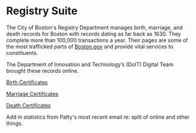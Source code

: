 # Registry Suite

The City of Boston's Registry Department manages birth, marriage, and death records for Boston with records dating as far back as 1630. They complete more than 100,000 transactions a year. Their pages are some of the most trafficked parts of [Boston.gov](https://www.boston.gov/) and provide vital services to constituents.

The Department of Innovation and Technology’s \(DoIT\) Digital Team brought these records online. 

[Birth Certificates](https://app.gitbook.com/@boston/s/digital/~/drafts/-M11u2Ds-oY83bP9j3-S/projects/inactive-projects/registry-suite/birth-certificates)

[Marriage Certificates](https://app.gitbook.com/@boston/s/digital/~/drafts/-M12QwtqGTBk6JHr0qtY/projects/inactive-projects/registry-suite/marriage-certificates)

[Death Certificates](https://app.gitbook.com/@boston/s/digital/~/drafts/-M12SNjLUStJD150EY-A/projects/inactive-projects/registry-suite/death-certificates)



Add in statistics from Patty's most recent email re: split of online and other things.


